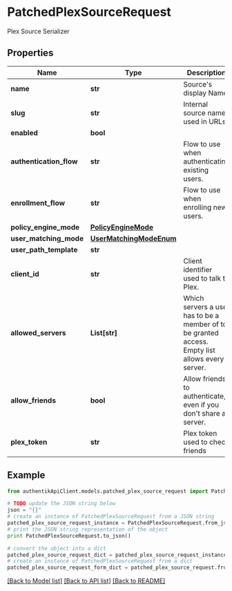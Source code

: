 # PatchedPlexSourceRequest

Plex Source Serializer

## Properties
Name | Type | Description | Notes
------------ | ------------- | ------------- | -------------
**name** | **str** | Source&#39;s display Name. | [optional] 
**slug** | **str** | Internal source name, used in URLs. | [optional] 
**enabled** | **bool** |  | [optional] 
**authentication_flow** | **str** | Flow to use when authenticating existing users. | [optional] 
**enrollment_flow** | **str** | Flow to use when enrolling new users. | [optional] 
**policy_engine_mode** | [**PolicyEngineMode**](PolicyEngineMode.md) |  | [optional] 
**user_matching_mode** | [**UserMatchingModeEnum**](UserMatchingModeEnum.md) |  | [optional] 
**user_path_template** | **str** |  | [optional] 
**client_id** | **str** | Client identifier used to talk to Plex. | [optional] 
**allowed_servers** | **List[str]** | Which servers a user has to be a member of to be granted access. Empty list allows every server. | [optional] 
**allow_friends** | **bool** | Allow friends to authenticate, even if you don&#39;t share a server. | [optional] 
**plex_token** | **str** | Plex token used to check friends | [optional] 

## Example

```python
from authentikApiClient.models.patched_plex_source_request import PatchedPlexSourceRequest

# TODO update the JSON string below
json = "{}"
# create an instance of PatchedPlexSourceRequest from a JSON string
patched_plex_source_request_instance = PatchedPlexSourceRequest.from_json(json)
# print the JSON string representation of the object
print PatchedPlexSourceRequest.to_json()

# convert the object into a dict
patched_plex_source_request_dict = patched_plex_source_request_instance.to_dict()
# create an instance of PatchedPlexSourceRequest from a dict
patched_plex_source_request_form_dict = patched_plex_source_request.from_dict(patched_plex_source_request_dict)
```
[[Back to Model list]](../README.md#documentation-for-models) [[Back to API list]](../README.md#documentation-for-api-endpoints) [[Back to README]](../README.md)


